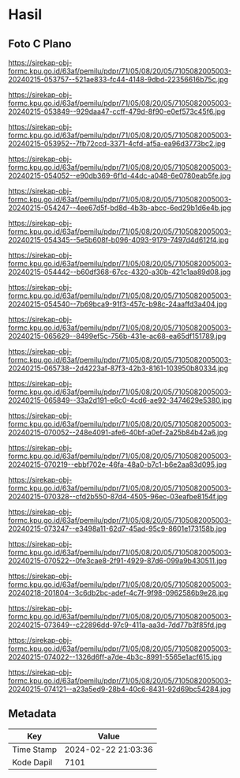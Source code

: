 # Hasil

## Foto C Plano

https://sirekap-obj-formc.kpu.go.id/63af/pemilu/pdpr/71/05/08/20/05/7105082005003-20240215-053757--521ae833-fc44-4148-9dbd-22356616b75c.jpg

https://sirekap-obj-formc.kpu.go.id/63af/pemilu/pdpr/71/05/08/20/05/7105082005003-20240215-053849--929daa47-ccff-479d-8f90-e0ef573c45f6.jpg

https://sirekap-obj-formc.kpu.go.id/63af/pemilu/pdpr/71/05/08/20/05/7105082005003-20240215-053952--7fb72ccd-3371-4cfd-af5a-ea96d3773bc2.jpg

https://sirekap-obj-formc.kpu.go.id/63af/pemilu/pdpr/71/05/08/20/05/7105082005003-20240215-054052--e90db369-6f1d-44dc-a048-6e0780eab5fe.jpg

https://sirekap-obj-formc.kpu.go.id/63af/pemilu/pdpr/71/05/08/20/05/7105082005003-20240215-054247--4ee67d5f-bd8d-4b3b-abcc-6ed29b1d6e4b.jpg

https://sirekap-obj-formc.kpu.go.id/63af/pemilu/pdpr/71/05/08/20/05/7105082005003-20240215-054345--5e5b608f-b096-4093-9179-7497d4d612f4.jpg

https://sirekap-obj-formc.kpu.go.id/63af/pemilu/pdpr/71/05/08/20/05/7105082005003-20240215-054442--b60df368-67cc-4320-a30b-421c1aa89d08.jpg

https://sirekap-obj-formc.kpu.go.id/63af/pemilu/pdpr/71/05/08/20/05/7105082005003-20240215-054540--7b69bca9-91f3-457c-b98c-24aaffd3a404.jpg

https://sirekap-obj-formc.kpu.go.id/63af/pemilu/pdpr/71/05/08/20/05/7105082005003-20240215-065629--8499ef5c-756b-431e-ac68-ea65df151789.jpg

https://sirekap-obj-formc.kpu.go.id/63af/pemilu/pdpr/71/05/08/20/05/7105082005003-20240215-065738--2d4223af-87f3-42b3-8161-103950b80334.jpg

https://sirekap-obj-formc.kpu.go.id/63af/pemilu/pdpr/71/05/08/20/05/7105082005003-20240215-065849--33a2d191-e6c0-4cd6-ae92-3474629e5380.jpg

https://sirekap-obj-formc.kpu.go.id/63af/pemilu/pdpr/71/05/08/20/05/7105082005003-20240215-070052--248e4091-afe6-40bf-a0ef-2a25b84b42a6.jpg

https://sirekap-obj-formc.kpu.go.id/63af/pemilu/pdpr/71/05/08/20/05/7105082005003-20240215-070219--ebbf702e-46fa-48a0-b7c1-b6e2aa83d095.jpg

https://sirekap-obj-formc.kpu.go.id/63af/pemilu/pdpr/71/05/08/20/05/7105082005003-20240215-070328--cfd2b550-87d4-4505-96ec-03eafbe8154f.jpg

https://sirekap-obj-formc.kpu.go.id/63af/pemilu/pdpr/71/05/08/20/05/7105082005003-20240215-073247--e3498a11-62d7-45ad-95c9-8601e173158b.jpg

https://sirekap-obj-formc.kpu.go.id/63af/pemilu/pdpr/71/05/08/20/05/7105082005003-20240215-070522--0fe3cae8-2f91-4929-87d6-099a9b430511.jpg

https://sirekap-obj-formc.kpu.go.id/63af/pemilu/pdpr/71/05/08/20/05/7105082005003-20240218-201804--3c6db2bc-adef-4c7f-9f98-0962586b9e28.jpg

https://sirekap-obj-formc.kpu.go.id/63af/pemilu/pdpr/71/05/08/20/05/7105082005003-20240215-073649--c22896dd-97c9-411a-aa3d-7dd77b3f85fd.jpg

https://sirekap-obj-formc.kpu.go.id/63af/pemilu/pdpr/71/05/08/20/05/7105082005003-20240215-074022--1326d6ff-a7de-4b3c-8991-5565e1acf615.jpg

https://sirekap-obj-formc.kpu.go.id/63af/pemilu/pdpr/71/05/08/20/05/7105082005003-20240215-074121--a23a5ed9-28b4-40c6-8431-92d69bc54284.jpg


## Metadata

| Key        | Value               |
| ---------- | ------------------- |
| Time Stamp | 2024-02-22 21:03:36 |
| Kode Dapil | 7101                |



